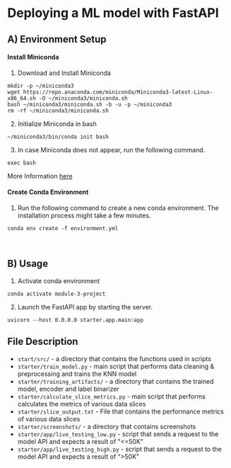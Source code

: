 # Deploying a ML model with FastAPI

## A) Environment Setup

#### Install Miniconda

1. Download and Install Miniconda
```bash!
mkdir -p ~/miniconda3
wget https://repo.anaconda.com/miniconda/Miniconda3-latest-Linux-x86_64.sh -O ~/miniconda3/miniconda.sh
bash ~/miniconda3/miniconda.sh -b -u -p ~/miniconda3
rm -rf ~/miniconda3/miniconda.sh
```

2. Initialize Miniconda in bash
```bash!
~/miniconda3/bin/conda init bash
```

3. In case Miniconda does not appear, run the following command.
```bash!
exec bash
```

More Information [here](https://docs.conda.io/projects/miniconda/en/latest/)

#### Create Conda Environment

1. Run the following command to create a new conda environment. The installation process might take a few minutes.

```bash!
conda env create -f environment.yml
```

<br/>

## B) Usage

1. Activate conda environment

```bash!
conda activate module-3-project
```

2. Launch the FastAPI app by starting the server.
```bash!
uvicorn --host 0.0.0.0 starter.app.main:app
```

## File Description

- `start/src/` - a directory that contains the functions used in scripts
- `starter/train_model.py` - main script that performs data cleaning & preprocessing and trains the KNN model
- `starter/training_artifacts/` - a directory that contains the trained model, encoder and label binarizer
- `starter/calculate_slice_metrics.py` - main script that performs calculates the metrics of various data slices
- `starter/slice_output.txt` - File that contains the performance metrics of various data slices
- `starter/screenshots/` - a directory that contains screenshots
- `starter/app/live_testing_low.py` - script that sends a request to the model API and expects a result of "<=50K"
- `starter/app/live_testing_high.py` - script that sends a request to the model API and expects a result of ">50K"
